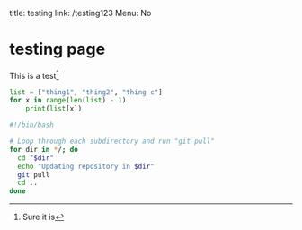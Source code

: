 title: testing
link: /testing123
Menu: No

# testing page

This is a test[^1]

```python
list = ["thing1", "thing2", "thing c"]
for x in range(len(list) - 1)
	print(list[x])
```

```bash
#!/bin/bash

# Loop through each subdirectory and run "git pull"
for dir in */; do
  cd "$dir"
  echo "Updating repository in $dir"
  git pull
  cd ..
done
```

[^1]: Sure it is
